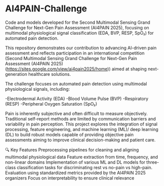 # AI4PAIN-Challenge
Code and models developed for the Second Multimodal Sensing Grand Challenge for Next-Gen Pain Assessment (AI4PAIN 2025), focusing on multimodal physiological signal classification (EDA, BVP, RESP, SpO₂) for automated pain detection.

This repository demonstrates our contribution to advancing AI-driven pain assessment and reflects participation in an international competition (Second Multimodal Sensing Grand Challenge for Next-Gen Pain Assessment (AI4PAIN 2025) (https://sites.google.com/view/ai4pain2025/home))
aimed at shaping next-generation healthcare solutions.

The challenge focuses on automated pain detection using multimodal physiological signals, including:

-Electrodermal Activity (EDA)
-Blood Volume Pulse (BVP)
-Respiratory (RESP)
-Peripheral Oxygen Saturation (SpO₂)

Pain is inherently subjective and often difficult to measure objectively. Traditional self-report methods are limited by communication barriers and variability in pain perception. 
This project explores the integration of signal processing, feature engineering, and machine learning (ML)/ deep learning (DL) to build robust models capable of providing objective pain assessments
aiming to improve clinical decision-making and patient care.

🔍 Key Features
Preprocessing pipelines for cleaning and aligning multimodal physiological data
Feature extraction from time, frequency, and non-linear domains
Implementation of various ML and DL models for three-class classification tasks for discriminating rest vs no-pain vs high-pain.
Evaluation using standardized metrics provided by the AI4PAIN 2025 organizers
Focus on interpretability to ensure clinical relevance

